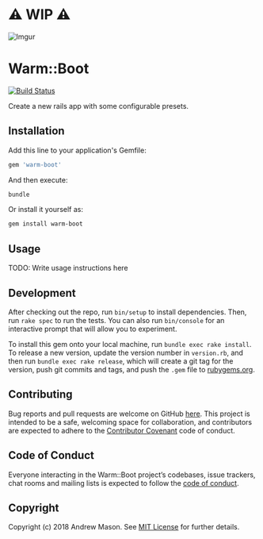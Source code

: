 # :warning: WIP :warning:

![Imgur](https://i.imgur.com/gSdrZu2.png)

# Warm::Boot

[![Build Status](https://travis-ci.org/andrewmcodes/warm-boot.svg?branch=master)](https://travis-ci.org/andrewmcodes/warm-boot)

Create a new rails app with some configurable presets.

## Installation

Add this line to your application's Gemfile:

```ruby
gem 'warm-boot'
```

And then execute:

```sh
bundle
```

Or install it yourself as:

```sh
gem install warm-boot
```

## Usage

TODO: Write usage instructions here

## Development

After checking out the repo, run `bin/setup` to install dependencies. Then, run `rake spec` to run the tests. You can also run `bin/console` for an interactive prompt that will allow you to experiment.

To install this gem onto your local machine, run `bundle exec rake install`. To release a new version, update the version number in `version.rb`, and then run `bundle exec rake release`, which will create a git tag for the version, push git commits and tags, and push the `.gem` file to [rubygems.org](https://rubygems.org).

## Contributing

Bug reports and pull requests are welcome on GitHub [here](https://github.com/andrewmcodes/warm-boot). This project is intended to be a safe, welcoming space for collaboration, and contributors are expected to adhere to the [Contributor Covenant](http://contributor-covenant.org) code of conduct.

## Code of Conduct

Everyone interacting in the Warm::Boot project’s codebases, issue trackers, chat rooms and mailing lists is expected to follow the [code of conduct](https://github.com/[USERNAME]/warm-boot/blob/master/CODE_OF_CONDUCT.md).

## Copyright

Copyright (c) 2018 Andrew Mason. See [MIT License](LICENSE.txt) for further details.
